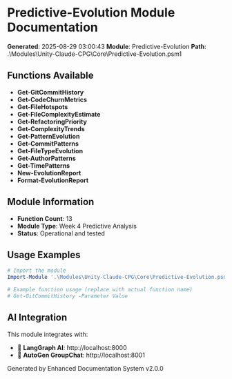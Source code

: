 # Predictive-Evolution Module Documentation
**Generated**: 2025-08-29 03:00:43
**Module**: Predictive-Evolution
**Path**: .\Modules\Unity-Claude-CPG\Core\Predictive-Evolution.psm1

## Functions Available

- **Get-GitCommitHistory**
- **Get-CodeChurnMetrics**
- **Get-FileHotspots**
- **Get-FileComplexityEstimate**
- **Get-RefactoringPriority**
- **Get-ComplexityTrends**
- **Get-PatternEvolution**
- **Get-CommitPatterns**
- **Get-FileTypeEvolution**
- **Get-AuthorPatterns**
- **Get-TimePatterns**
- **New-EvolutionReport**
- **Format-EvolutionReport**


## Module Information
- **Function Count**: 13
- **Module Type**: Week 4 Predictive Analysis
- **Status**: Operational and tested

## Usage Examples

```powershell
# Import the module
Import-Module '.\Modules\Unity-Claude-CPG\Core\Predictive-Evolution.psm1' -Force

# Example function usage (replace with actual function name)
# Get-GitCommitHistory -Parameter Value
```

## AI Integration
This module integrates with:
- 🤖 **LangGraph AI**: http://localhost:8000
- 👥 **AutoGen GroupChat**: http://localhost:8001

Generated by Enhanced Documentation System v2.0.0
